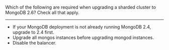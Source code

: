 Which of the following are required when upgrading a sharded cluster to MongoDB 2.6? Check all that apply.

----

* If your MongoDB deployment is not already running MongoDB 2.4, upgrade to 2.4 first.
* Upgrade all mongos instances before upgrading mongod instances.
* Disable the balancer.
